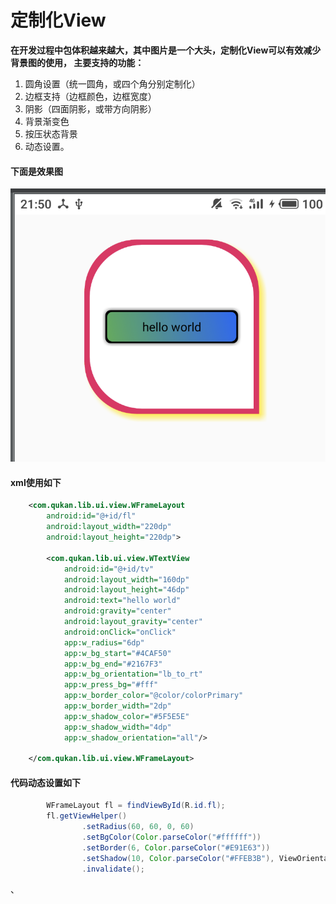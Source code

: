 # 定制化View

**在开发过程中包体积越来越大，其中图片是一个大头，定制化View可以有效减少背景图的使用，
主要支持的功能：**

1. 圆角设置（统一圆角，或四个角分别定制化）
2. 边框支持（边框颜色，边框宽度）
3. 阴影（四面阴影，或带方向阴影）
4. 背景渐变色
5. 按压状态背景
6. 动态设置。

#### 下面是效果图

![Image text](./wview.png)


#### xml使用如下
```xml
    <com.qukan.lib.ui.view.WFrameLayout
        android:id="@+id/fl"
        android:layout_width="220dp"
        android:layout_height="220dp">

        <com.qukan.lib.ui.view.WTextView
            android:id="@+id/tv"
            android:layout_width="160dp"
            android:layout_height="46dp"
            android:text="hello world"
            android:gravity="center"
            android:layout_gravity="center"
            android:onClick="onClick"
            app:w_radius="6dp"
            app:w_bg_start="#4CAF50"
            app:w_bg_end="#2167F3"
            app:w_bg_orientation="lb_to_rt"
            app:w_press_bg="#fff"
            app:w_border_color="@color/colorPrimary"
            app:w_border_width="2dp"
            app:w_shadow_color="#5F5E5E"
            app:w_shadow_width="4dp"
            app:w_shadow_orientation="all"/>

    </com.qukan.lib.ui.view.WFrameLayout>

```


#### 代码动态设置如下

```java
        WFrameLayout fl = findViewById(R.id.fl);
        fl.getViewHelper()
                .setRadius(60, 60, 0, 60)
                .setBgColor(Color.parseColor("#ffffff"))
                .setBorder(6, Color.parseColor("#E91E63"))
                .setShadow(10, Color.parseColor("#FFEB3B"), ViewOrientation.SHADOW_RIGHT_BOTTOM)
                .invalidate();
```

、
